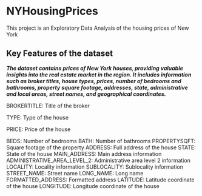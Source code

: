 # NYHousingPrices

This project is an Exploratory Data Analysis of the housing prices of New York



## Key Features of the dataset
***The dataset contains prices of New York houses, providing valuable insights into the real estate market in the region. It includes information such as broker titles, house types, prices, number of bedrooms and bathrooms, property square footage, addresses, state, administrative and local areas, street names, and geographical coordinates.***

BROKERTITLE: Title of the broker

TYPE: Type of the house

PRICE: Price of the house

BEDS: Number of bedrooms
BATH: Number of bathrooms
PROPERTYSQFT: Square footage of the property
ADDRESS: Full address of the house
STATE: State of the house
MAIN_ADDRESS: Main address information
ADMINISTRATIVE_AREA_LEVEL_2: Administrative area level 2 information
LOCALITY: Locality information
SUBLOCALITY: Sublocality information
STREET_NAME: Street name
LONG_NAME: Long name
FORMATTED_ADDRESS: Formatted address
LATITUDE: Latitude coordinate of the house
LONGITUDE: Longitude coordinate of the house
